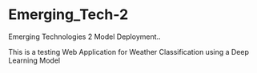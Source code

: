 # Emerging_Tech-2
Emerging Technologies 2 Model Deployment..

This is a testing Web Application for Weather Classification using a Deep Learning Model
